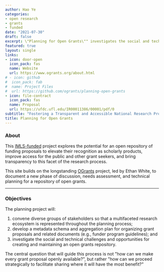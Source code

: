 ```yaml
---
author: Hao Ye
categories:
- open research
- grants
- funded
date: "2021-07-30"
draft: false
excerpt: \"Planning for Open Grants\"" investigates the social and technical challenges and opportunities for creating and maintaining an open grants repository.
featured: true
layout: single
links:
- icon: door-open
  icon_pack: fas
  name: Website
  url: https://www.ogrants.org/about.html
# - icon: github
#  icon_pack: fab
#  name: Project Files
#  url: https://github.com/ogrants/planning-open-grants
- icon: file-contract
  icon_pack: fas
  name: Proposal
  url: https://ufdc.ufl.edu/IR00011386/00001/pdf/0
subtitle: "Fostering a Transparent and Accessible National Research Proposal Infrastructure"
title: Planning for Open Grants
---
```


### About

This [IMLS-funded](https://www.imls.gov/grants/awarded/lg-250067-ols-21) project explores the potential for an open repository of funding proposals to elevate their recognition as scholarly products, improve access for the public and other grant seekers, and bring transparency to this facet of the research process.

This site builds on the longstanding [OGrants](https://www.ogrants.org/) project, led by Ethan White, to document a new phase of discussion, needs assessment, and technical planning for a repository of open grants.

---
### Objectives
The planning project will:
1.  convene diverse groups of stakeholders so that a multifaceted research ecosystem is represented throughout the planning process;
2.  develop a metadata schema and aggregation plan for organizing grant proposals and related documents (e.g., funder program guidelines); and
3.  investigate the social and technical challenges and opportunities for creating and maintaining an open grants repository.

The central question that will guide this process is not "how can we make every grant proposal openly available?", but rather "how can we proceed strategically to facilitate sharing where it will have the most benefit?" 
